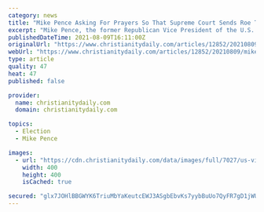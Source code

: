 ```yaml
---
category: news
title: "Mike Pence Asking For Prayers So That Supreme Court Sends Roe To 'Ash Heap Of History'"
excerpt: "Mike Pence, the former Republican Vice President of the U.S. is hopeful that the country is turning more pro-life and that the Supreme Court will finally hand pro-lifers a win by abolishing Roe v Wade."
publishedDateTime: 2021-08-09T16:11:00Z
originalUrl: "https://www.christianitydaily.com/articles/12852/20210809/mike-pence-asking-for-prayers-so-that-supreme-court-sends-roe-to-ash-heap-of-history.htm"
webUrl: "https://www.christianitydaily.com/articles/12852/20210809/mike-pence-asking-for-prayers-so-that-supreme-court-sends-roe-to-ash-heap-of-history.htm"
type: article
quality: 47
heat: 47
published: false

provider:
  name: christianitydaily.com
  domain: christianitydaily.com

topics:
  - Election
  - Mike Pence

images:
  - url: "https://cdn.christianitydaily.com/data/images/full/7027/us-vice-president-mike-pence.jpg"
    width: 400
    height: 400
    isCached: true

secured: "glx7JOHlBBGWYK6TriuMbYaKeutcEWJ3ASgbEbvKs7yybBuUo7QyFR7gD1jWUwvFRzq/28qgKKlM/omf13C28nhe9s8mqojU/2bsF+NoqohopL7VDmTNTJqMpeJFy+6x1LZ25KkQSk+R5cMuAUpaj82eF6vgbldMJCW1xr2dwDwZ92QpZbqmfcpiDTLs9IPcUegPU075eDPzcFd4Vlswb0PKJECLVU9jmuguWS17r7eWRMLu6wLUxycxKVQ5N/A0L4H/vnAzzxkcHWY1rwWhMbTcLVcUJRO247DxMsimBIz2HjLsjUIu26P2z85QPQ2ai19ybGpgjES8Svg8+UsbiZpkGKc8H6ZKtOKH1yDpcDA=;JeaixodPhRra155IlGPjNQ=="
---
```


